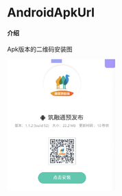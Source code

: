 # AndroidApkUrl

#### 介绍
Apk版本的二维码安装图

<img src="https://github.com/StoneFangl/AndroidApkUrl/blob/master/QQ20190903-152809%402x.png" width = "50%" height = "50%" alt="祝融通预发布环境" align=center />

